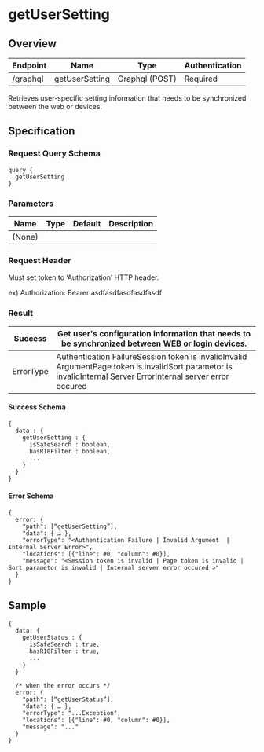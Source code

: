 # getUserSetting

## Overview

| Endpoint | Name | Type | Authentication |
| --- | --- | --- | --- |
| /graphql | getUserSetting | Graphql \(POST\) | Required |

Retrieves user-specific setting information that needs to be synchronized between the web or devices.

## Specification

### Request Query Schema

```text
query {
  getUserSetting
}
```

### Parameters

| Name | Type | Default | Description |
| --- | --- | --- | --- |
| \(None\) |  |  |  |

### Request Header

Must set token to ‘Authorization’ HTTP header.

ex\) Authorization: Bearer asdfasdfasdfasdfasdf

### Result

| Success |  Get user's configuration information that needs to be synchronized between WEB or login devices. |
| --- | --- |
| ErrorType | Authentication FailureSession token is invalidInvalid ArgumentPage token is invalidSort parametor is invalidInternal Server ErrorInternal server error occured |

#### Success Schema

```text
{
  data : {
    getUserSetting : {
      isSafeSearch : boolean,
      hasR18Filter : boolean,
      ...
    }
  }
}
```

#### Error Schema

```text
{
  error: {
    "path": [“getUserSetting”],
    "data": { … },
    "errorType": "<Authentication Failure | Invalid Argument  | Internal Server Error>",
    "locations": [{"line": #0, "column": #0}],
    "message": "<Session token is invalid | Page token is invalid | Sort parametor is invalid | Internal server error occured >"
  }
}
```

## Sample

```text
{
  data: {
    getUserStatus : {
      isSafeSearch : true,
      hasR18Filter : true,
      ...
    }
  }

  /* when the error occurs */
  error: {
    "path": [“getUserStatus”],
    "data": { … },
    "errorType": "...Exception",
    "locations": [{"line": #0, "column": #0}],
    "message": "..."
  }
}
```

